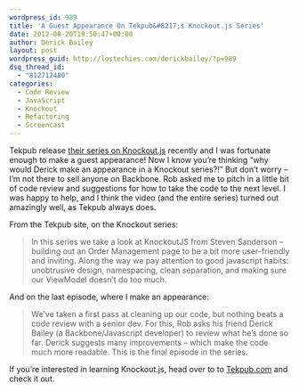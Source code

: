 ```yaml
---
wordpress_id: 989
title: 'A Guest Appearance On Tekpub&#8217;s Knockout.js Series'
date: 2012-08-20T19:50:47+00:00
author: Derick Bailey
layout: post
wordpress_guid: http://lostechies.com/derickbailey/?p=989
dsq_thread_id:
  - "812712480"
categories:
  - Code Review
  - JavaScript
  - Knockout
  - Refactoring
  - Screencast
---
```

Tekpub release [their series on Knockout.js](http://tekpub.com/productions/knockout) recently and I was fortunate enough to make a guest appearance! Now I know you&#8217;re thinking &#8220;why would Derick make an appearance in a Knockout series?!&#8221; But don&#8217;t worry &#8211; I&#8217;m not there to sell anyone on Backbone. Rob asked me to pitch in a little bit of code review and suggestions for how to take the code to the next level. I was happy to help, and I think the video (and the entire series) turned out amazingly well, as Tekpub always does.

From the Tekpub site, on the Knockout series:

> In this series we take a look at KnockoutJS from Steven Sanderson &#8211; building out an Order Management page to be a bit more user-friendly and inviting. Along the way we pay attention to good javascript habits: unobtrusive design, namespacing, clean separation, and making sure our ViewModel doesn&#8217;t do too much.

And on the last episode, where I make an appearance:

> We&#8217;ve taken a first pass at cleaning up our code, but nothing beats a code review with a senior dev. For this, Rob asks his friend Derick Bailey (a Backbone/Javascript developer) to review what he&#8217;s done so far. Derick suggests many improvements &#8211; which make the code much more readable. This is the final episode in the series.

If you&#8217;re interested in learning Knockout.js, head over to to [Tekpub.com](http://tekpub.com/) and check it out.